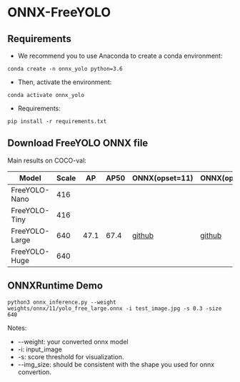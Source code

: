 # ONNX-FreeYOLO

## Requirements
- We recommend you to use Anaconda to create a conda environment:
```Shell
conda create -n onnx_yolo python=3.6
```

- Then, activate the environment:
```Shell
conda activate onnx_yolo
```

- Requirements:
```Shell
pip install -r requirements.txt 
```

## Download FreeYOLO ONNX file
Main results on COCO-val:

| Model          |  Scale  |    AP    |    AP50    |  ONNX(opset=11)  |  ONNX(opset=10)  |
|----------------|---------|----------|------------|------------------|------------------|
| FreeYOLO-Nano  |  416    |      |        |  |  |
| FreeYOLO-Tiny  |  416    |      |        |  |  |
| FreeYOLO-Large |  640    |   47.1   |   67.4     | [github](https://github.com/yjh0410/FreeYOLO/releases/download/weight/yolo_free_large_opset_11.onnx) |  [github](https://github.com/yjh0410/FreeYOLO/releases/download/weight/yolo_free_large_opset_10.onnx) |
| FreeYOLO-Huge  |  640    |     |        |  |  |


## ONNXRuntime Demo

```shell
python3 onnx_inference.py --weight weights/onnx/11/yolo_free_large.onnx -i test_image.jpg -s 0.3 -size 640
```
Notes:
* --weight: your converted onnx model
* -i: input_image
* -s: score threshold for visualization.
* --img_size: should be consistent with the shape you used for onnx convertion.
